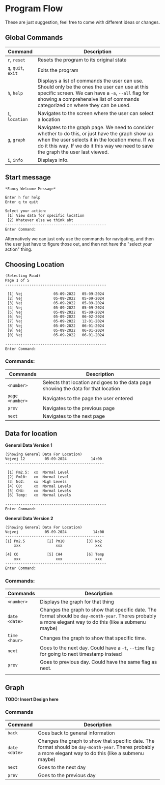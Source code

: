 # Program Flow
These are just suggestion, feel free to come with different ideas or changes.

## Global Commands

| Command             | Description                                                                                                                                                                                                                                   |
| ------------------- | --------------------------------------------------------------------------------------------------------------------------------------------------------------------------------------------------------------------------------------------- |
| `r`, `reset`        | Resets the program to its original state                                                                                                                                                                                                      |
| `q`, `quit`, `exit` | Exits the program                                                                                                                                                                                                                             |
| `h`, `help`         | Displays a list of commands the user can use. Should only be the ones the user can use at this specific screen. We can have a `-a`, `--all` flag for showing a comprehensive list of commands categorized on where they can be used.          |
| `l`, `location`     | Navigates to the screen where the user can select a location                                                                                                                                                                                  |
| `g`, `graph`        | Navigates to the graph page. We need to consider whether to do this, or just have the graph show up when the user selects it in the location menu. If we do it this way. If we do it this way we need to save the graph the user last viewed. |
| `i`, `info`         | Displays info.|

## Start message
```txt
*Fancy Welcome Message*

Enter h for help
Enter q to quit

Select your action:
 [1] View data for specific location
 [2] Whatever else we think abt
----------------------------------------------
Enter Command: 
```

Alternatively we can just only use the commands for navigating, and then the user just have to figure those out, and then not have the "select your action" thing.

## Choosing Location
```txt
(Selecting Road)
Page 1 of 5
----------------------------------------------

 [1] Vej              05-09-2022   05-09-2024
 [2] Vej              05-09-2022   05-09-2024
 [3] Vej              05-09-2022   05-09-2024
 [4] Vej              05-09-2022   05-09-2024
 [5] Vej              05-09-2022   05-09-2024
 [6] Vej              05-09-2022   06-02-2024
 [7] Vej              05-09-2022   12-01-2024
 [8] Vej              05-09-2022   06-01-2024
 [9] Vej              05-09-2022   06-01-2024
 [0] Vej              05-09-2022   06-01-2024
 
----------------------------------------------
Enter Command: 
```

### Commands:

| Commands        | Description                                                                        |
| --------------- | ---------------------------------------------------------------------------------- |
| `<number>`      | Selects that location and goes to the data page showing the data for that location |
| `page <number>` | Navigates to the page the user entered                                             |
| `prev`          | Navigates to the previous page                                                     |
| `next`          | Navigates to the next page                                                         |


## Data for location

**General Data Version 1**

```txt
(Showing General Data For Location)
Vejvej 12         05-09-2024           14:00
---------------------------------------------

 [1] Pm2.5:  xx  Normal Level
 [2] Pm10:   xx  Normal Level
 [3] No2:    xx  High Levels
 [4] CO:     xx  Normal Levels
 [5] CH4:    xx  Normal Levels
 [6] Temp:   xx  Normal Levels
 
----------------------------------------------
Enter Command: 
```

**General Data Version 2**

```txt
(Showing General Data For Location)
Vejvej            05-09-2024            14:00
---------------------------------------------
[1] Pm2.5          [2] Pm10          [3] No2
    xxx                xxx               xxx

[4] CO             [5] CH4           [6] Temp
    xxx                xxx               xxx
----------------------------------------------
Enter Command: 
```

### Commands:

| Commands      | Description                                                                                                                                               |
| ------------- | --------------------------------------------------------------------------------------------------------------------------------------------------------- |
| `<number>`    | Displays the graph for that thing                                                                                                                         |
| `date <date>` | Changes the graph to show that specific date. The format should be `day-month-year`. Theres probably a more elegant way to do this (like a submenu maybe) |
| `time <hour>` | Changes the graph to show that specific time.                                                                                                             |
| `next`        | Goes to the next day. Could have a `-t`, `--time` flag for going to next timestamp instead                                                                |
| `prev`        | Goes to previous day. Could have the same flag as next.                                                                                                   |
|               |                                                                                                                                                           |


## Graph

**TODO: Insert Design here**

### Commands

| Command       | Description                                                                                                                                               |
| ------------- | --------------------------------------------------------------------------------------------------------------------------------------------------------- |
| `back`        | Goes back to general information                                                                                                                          |
| `date <date>` | Changes the graph to show that specific date. The format should be `day-month-year`. Theres probably a more elegant way to do this (like a submenu maybe) |
| `next`        | Goes to the next day                                                                                                                                      |
| `prev`        | Goes to the previous day                                                                                                                                  |
